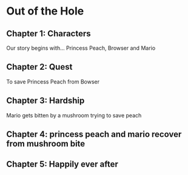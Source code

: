 # Out of the Hole

## Chapter 1: Characters

Our story begins with...
Princess Peach, Browser and Mario

## Chapter 2: Quest
To save Princess Peach from Bowser 

## Chapter 3: Hardship
Mario gets bitten by a mushroom trying to save peach 


## Chapter 4: princess peach and mario recover from mushroom bite


## Chapter 5: Happily ever after

